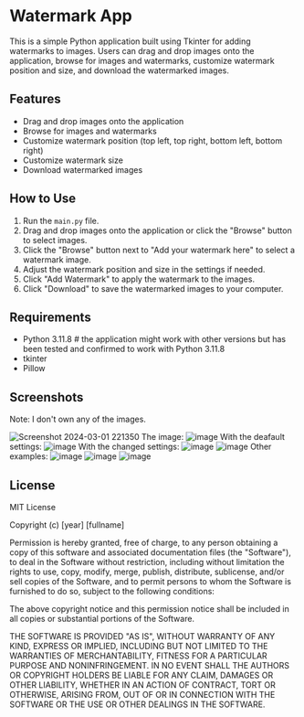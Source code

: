 # Watermark App

This is a simple Python application built using Tkinter for adding watermarks to images. Users can drag and drop images onto the application, browse for images and watermarks, customize watermark position and size, and download the watermarked images.

## Features

- Drag and drop images onto the application
- Browse for images and watermarks
- Customize watermark position (top left, top right, bottom left, bottom right)
- Customize watermark size
- Download watermarked images

## How to Use

1. Run the `main.py` file.
2. Drag and drop images onto the application or click the "Browse" button to select images.
3. Click the "Browse" button next to "Add your watermark here" to select a watermark image.
4. Adjust the watermark position and size in the settings if needed.
5. Click "Add Watermark" to apply the watermark to the images.
6. Click "Download" to save the watermarked images to your computer.

## Requirements

- Python 3.11.8 # the application might work with other versions but has been tested and confirmed to work with Python 3.11.8
- tkinter
- Pillow

## Screenshots

Note: I don't own any of the images.

![Screenshot 2024-03-01 221350](https://github.com/imakim03/watermark_app/assets/143851315/44fa7010-fb9d-48b0-958e-9d0d92e50ad7)
The image:
![image](https://github.com/imakim03/watermark_app/assets/143851315/900a54ad-e573-4599-9f69-50ce8a0ac4d2)
With the deafault settings:
![image](https://github.com/imakim03/watermark_app/assets/143851315/e5fcdd5d-b0fb-4a18-aa1a-11035f2090aa)
With the changed settings:
![image](https://github.com/imakim03/watermark_app/assets/143851315/5840f2c9-e473-4a3e-afda-3133daec0954)
![image](https://github.com/imakim03/watermark_app/assets/143851315/1ad454e6-eb82-465b-a51a-63339db53ea2)
Other examples:
![image](https://github.com/imakim03/watermark_app/assets/143851315/3e6349e8-1a25-46cc-8f7b-08a386119669)
![image](https://github.com/imakim03/watermark_app/assets/143851315/39abafa4-3d00-4232-b4e9-82d91a3d5d38)
![image](https://github.com/imakim03/watermark_app/assets/143851315/32e30623-366d-4fec-b253-6262914d8304)


## License

MIT License

Copyright (c) [year] [fullname]

Permission is hereby granted, free of charge, to any person obtaining a copy
of this software and associated documentation files (the "Software"), to deal
in the Software without restriction, including without limitation the rights
to use, copy, modify, merge, publish, distribute, sublicense, and/or sell
copies of the Software, and to permit persons to whom the Software is
furnished to do so, subject to the following conditions:

The above copyright notice and this permission notice shall be included in all
copies or substantial portions of the Software.

THE SOFTWARE IS PROVIDED "AS IS", WITHOUT WARRANTY OF ANY KIND, EXPRESS OR
IMPLIED, INCLUDING BUT NOT LIMITED TO THE WARRANTIES OF MERCHANTABILITY,
FITNESS FOR A PARTICULAR PURPOSE AND NONINFRINGEMENT. IN NO EVENT SHALL THE
AUTHORS OR COPYRIGHT HOLDERS BE LIABLE FOR ANY CLAIM, DAMAGES OR OTHER
LIABILITY, WHETHER IN AN ACTION OF CONTRACT, TORT OR OTHERWISE, ARISING FROM,
OUT OF OR IN CONNECTION WITH THE SOFTWARE OR THE USE OR OTHER DEALINGS IN THE
SOFTWARE.
